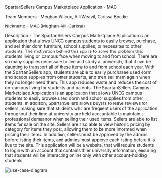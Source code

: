 SpartanSellers Campus Marketplace Application - MAC

Team Members - 
Meghan Wilcox, Alli Weavil, Carissa Boddie

Nickname - 
MAC (Meghan-Alli-Carissa)

Description - 
The SpartanSellers Campus Marketplace Application is an application that allows UNCG campus students to easily browse, purchase, and sell thier dorm furniture, school supplies, or necessites to other students. The motivation behind this app is to solve the problem that students living on campus face when moving to and from school. There are so many supplies necessary to live and study at university, that it can be daunting to transport all of these items to and from school each year. With the SpartanSellers app, students are able to easily purchasee used dorm and school supplies from other students, and then sell them again when they no longer need them. This app reduces waste and reduces the cost of on-campus living for students and parents. The SpartanSellers Campus Marketplace Application is an application that allows UNCG campus students to easily browse used dorm and school supplies from other students. In addition, SpartanSellers allows buyers to leave reviews for sellers, making sure that students who are frequent users of the application throughout their time at university are held accountable to maintain a professional demeanor when selling their used items. Sellers are able to list items for sale on the site. Sellers are also able to view historic pricing by category for items they post, allowing them to be more informed when pricing their items. In addition, sellers must be approved by the admins before listing their items, and admins must approve each listing before it is live to the site. This application will be a website, that will require students to login with an account that contains thier university information, ensuring that students will be interacting online only with other account-holding students. 

![use-case-diagram](https://github.com/meghanwilcox/Spartan-Sellers/assets/139730229/ae96be9e-5296-4512-bd8f-3bb146855dd6)



